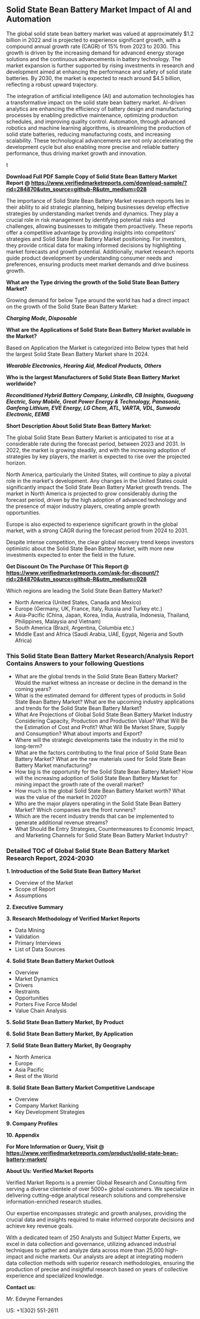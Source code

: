 <h2>Solid State Bean Battery Market Impact of AI and Automation</h2><p>The global solid state bean battery market was valued at approximately $1.2 billion in 2022 and is projected to experience significant growth, with a compound annual growth rate (CAGR) of 15% from 2023 to 2030. This growth is driven by the increasing demand for advanced energy storage solutions and the continuous advancements in battery technology. The market expansion is further supported by rising investments in research and development aimed at enhancing the performance and safety of solid state batteries. By 2030, the market is expected to reach around $4.5 billion, reflecting a robust upward trajectory.</p><p>The integration of artificial intelligence (AI) and automation technologies has a transformative impact on the solid state bean battery market. AI-driven analytics are enhancing the efficiency of battery design and manufacturing processes by enabling predictive maintenance, optimizing production schedules, and improving quality control. Automation, through advanced robotics and machine learning algorithms, is streamlining the production of solid state batteries, reducing manufacturing costs, and increasing scalability. These technological advancements are not only accelerating the development cycle but also enabling more precise and reliable battery performance, thus driving market growth and innovation.</p>t</p><p id="" class=""><strong>Download Full PDF Sample Copy of Solid State Bean Battery Market Report @ <a href="https://www.verifiedmarketreports.com/download-sample/?rid=284870&utm_source=github-R&utm_medium=028" target="_blank">https://www.verifiedmarketreports.com/download-sample/?rid=284870&utm_source=github-R&utm_medium=028</a></strong></p><p>The importance of&nbsp;Solid State Bean Battery Market research reports lies in their ability to aid strategic planning, helping businesses develop effective strategies by understanding market trends and dynamics. They play a crucial role in risk management by identifying potential risks and challenges, allowing businesses to mitigate them proactively. These reports offer a competitive advantage by providing insights into competitors' strategies and Solid State Bean Battery Market positioning. For investors, they provide critical data for making informed decisions by highlighting market forecasts and growth potential. Additionally, market research reports guide product development by understanding consumer needs and preferences, ensuring products meet market demands and drive business growth.</p><p><strong>What are the&nbsp;Type driving the growth of the Solid State Bean Battery Market?</strong></p><p id="" class="">Growing demand for below Type around the world has had a direct impact on the growth of the Solid State Bean Battery Market:</p><em><strong>Charging Mode, Disposable</strong></em></p><strong>What are the&nbsp;Applications&nbsp;of Solid State Bean Battery Market available in the Market?</strong></p><p id="" class="">Based on Application the Market is categorized into Below types that held the largest Solid State Bean Battery Market share In 2024.</p><em><strong>Wearable Electronics, Hearing Aid, Medical Products, Others</strong></em></p><strong>Who is the largest Manufacturers of Solid State Bean Battery Market worldwide?</strong></p><p><em><strong>Reconditioned Hybrid Battery Company, LinkedIn, CB Insights, Guoguang Electric, Sony Mobile, Great Power Energy & Technology, Panasonic, Ganfeng Lithium, EVE Energy, LG Chem, ATL, VARTA, VDL, Sunwoda Electronic, EEMB</strong></em></p><p id="" class=""><strong>Short Description About Solid State Bean Battery Market:</strong></p><p>The global Solid State Bean Battery Market is anticipated to rise at a considerable rate during the forecast period, between 2023 and 2031. In 2022, the market is growing steadily, and with the increasing adoption of strategies by key players, the market is expected to rise over the projected horizon.</p><p>North America, particularly the United States, will continue to play a pivotal role in the market's development. Any changes in the United States could significantly impact the Solid State Bean Battery Market growth trends. The market in North America is projected to grow considerably during the forecast period, driven by the high adoption of advanced technology and the presence of major industry players, creating ample growth opportunities.</p><p>Europe is also expected to experience significant growth in the global market, with a strong CAGR during the forecast period from 2024 to 2031.</p><p>Despite intense competition, the clear global recovery trend keeps investors optimistic about the Solid State Bean Battery Market, with more new investments expected to enter the field in the future.</p><p id="" class=""><strong>Get Discount On The Purchase Of This Report @ <a href="https://www.verifiedmarketreports.com/ask-for-discount/?rid=284870&utm_source=github-R&utm_medium=028" target="_blank">https://www.verifiedmarketreports.com/ask-for-discount/?rid=284870&utm_source=github-R&utm_medium=028</a></strong></p>Which regions are leading the Solid State Bean Battery Market?</p><ul><li>North America (United States, Canada and Mexico)</li><li>Europe (Germany, UK, France, Italy, Russia and Turkey etc.)</li><li>Asia-Pacific (China, Japan, Korea, India, Australia, Indonesia, Thailand, Philippines, Malaysia and Vietnam)</li><li>South America (Brazil, Argentina, Columbia etc.)</li><li>Middle East and Africa (Saudi Arabia, UAE, Egypt, Nigeria and South Africa)</li></ul><h3 id="" class="">This Solid State Bean Battery Market Research/Analysis Report Contains Answers to your following Questions</h3><ul><li>What are the global trends in the Solid State Bean Battery Market? Would the market witness an increase or decline in the demand in the coming years?</li><li>What is the estimated demand for different types of products in Solid State Bean Battery Market? What are the upcoming industry applications and trends for the Solid State Bean Battery Market?</li><li>What Are Projections of Global Solid State Bean Battery Market Industry Considering Capacity, Production and Production Value? What Will Be the Estimation of Cost and Profit? What Will Be Market Share, Supply and Consumption? What about imports and Export?</li><li>Where will the strategic developments take the industry in the mid to long-term?</li><li>What are the factors contributing to the final price of Solid State Bean Battery Market? What are the raw materials used for Solid State Bean Battery Market manufacturing?</li><li>How big is the opportunity for the Solid State Bean Battery Market? How will the increasing adoption of Solid State Bean Battery Market for mining impact the growth rate of the overall market?</li><li>How much is the global Solid State Bean Battery Market worth? What was the value of the market In 2020?</li><li>Who are the major players operating in the Solid State Bean Battery Market? Which companies are the front runners?</li><li>Which are the recent industry trends that can be implemented to generate additional revenue streams?</li><li>What Should Be Entry Strategies, Countermeasures to Economic Impact, and Marketing Channels for Solid State Bean Battery Market Industry?</li></ul><h3 id="" class="">Detailed TOC of Global Solid State Bean Battery Market Research Report, 2024-2030</h3><p id="" class=""><strong>1. Introduction of the Solid State Bean Battery Market</strong></p><ul><li>Overview of the Market</li><li>Scope of Report</li><li>Assumptions</li></ul><p id="" class=""><strong>2. Executive Summary</strong></p><p id="" class=""><strong>3. Research Methodology of Verified Market Reports</strong></p><ul><li>Data Mining</li><li>Validation</li><li>Primary Interviews</li><li>List of Data Sources</li></ul><p id="" class=""><strong>4. Solid State Bean Battery Market Outlook</strong></p><ul><li>Overview</li><li>Market Dynamics</li><li>Drivers</li><li>Restraints</li><li>Opportunities</li><li>Porters Five Force Model</li><li>Value Chain Analysis</li></ul><p id="" class=""><strong>5. Solid State Bean Battery Market, By Product</strong></p><p id="" class=""><strong>6. Solid State Bean Battery Market, By Application</strong></p><p id="" class=""><strong>7. Solid State Bean Battery Market, By Geography</strong></p><ul><li>North America</li><li>Europe</li><li>Asia Pacific</li><li>Rest of the World</li></ul><p id="" class=""><strong>8. Solid State Bean Battery Market Competitive Landscape</strong></p><ul><li>Overview</li><li>Company Market Ranking</li><li>Key Development Strategies</li></ul><p id="" class=""><strong>9. Company Profiles</strong></p><p id="" class=""><strong>10. Appendix</strong></p><p id="" class=""><strong>For More Information or Query, Visit @ <a href="https://www.verifiedmarketreports.com/product/solid-state-bean-battery-market/" target="_blank">https://www.verifiedmarketreports.com/product/solid-state-bean-battery-market/</a></strong></p><p id="" class=""><strong>About Us: Verified Market Reports</strong></p><p id="" class="">Verified Market Reports is a premier Global Research and Consulting firm serving a diverse clientele of over 5000+ global customers. We specialize in delivering cutting-edge analytical research solutions and comprehensive information-enriched research studies.</p><p id="" class="">Our expertise encompasses strategic and growth analyses, providing the crucial data and insights required to make informed corporate decisions and achieve key revenue goals.</p><p id="" class="">With a dedicated team of 250 Analysts and Subject Matter Experts, we excel in data collection and governance, utilizing advanced industrial techniques to gather and analyze data across more than 25,000 high-impact and niche markets. Our analysts are adept at integrating modern data collection methods with superior research methodologies, ensuring the production of precise and insightful research based on years of collective experience and specialized knowledge.</p><p id="" class=""><strong>Contact us:</strong></p><p id="" class="">Mr. Edwyne Fernandes</p><p id="" class="">US: +1(302) 551-2611</p>